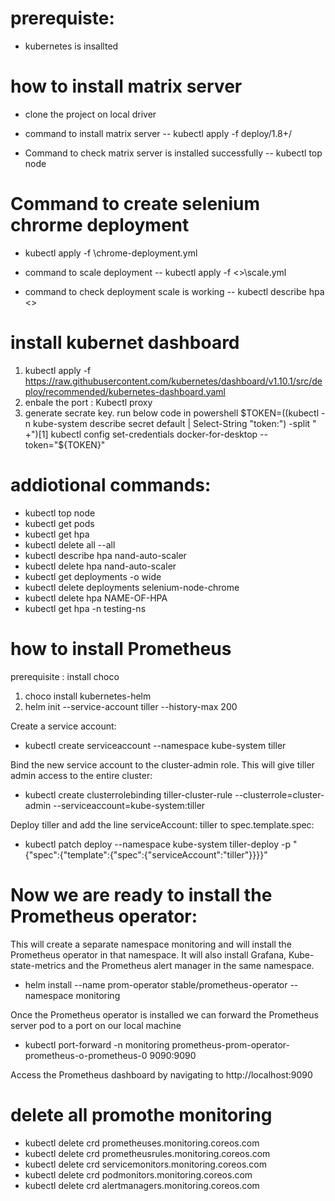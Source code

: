 # prerequiste:
- kubernetes is insallted

# how to install matrix server
- clone the project on local driver

- command to install matrix server
-- kubectl apply -f deploy/1.8+/

- Command to check matrix server is installed successfully
-- kubectl top node

# Command to create selenium chrorme deployment
- kubectl apply -f <path of the yml>\chrome-deployment.yml

- command to scale deployment
-- kubectl apply -f <<path of yml>>\scale.yml

- command to check deployment scale is working
-- kubectl describe hpa <<auto scaler name>>

# install kubernet dashboard
1. kubectl apply -f https://raw.githubusercontent.com/kubernetes/dashboard/v1.10.1/src/deploy/recommended/kubernetes-dashboard.yaml
2. enbale the port : Kubectl proxy
3. generate secrate key. run below code in powershell
   $TOKEN=((kubectl -n kube-system describe secret default | Select-String "token:") -split " +")[1]
    kubectl config set-credentials docker-for-desktop --token="${TOKEN}"
    
# addiotional commands:
- kubectl top node
- kubectl get pods
- kubectl get hpa
- kubectl delete all --all
- kubectl describe hpa nand-auto-scaler
- kubectl delete hpa nand-auto-scaler
- kubectl get deployments -o wide
- kubectl delete deployments selenium-node-chrome
- kubectl delete hpa NAME-OF-HPA
- kubectl get hpa -n testing-ns

# how to install  Prometheus

prerequisite : install choco 

1. choco install kubernetes-helm
2. helm init --service-account tiller --history-max 200

Create a service account:
- kubectl create serviceaccount --namespace kube-system tiller

Bind the new service account to the cluster-admin role. This will give tiller admin access to the entire cluster:
- kubectl create clusterrolebinding tiller-cluster-rule --clusterrole=cluster-admin --serviceaccount=kube-system:tiller

Deploy tiller and add the line serviceAccount: tiller to spec.template.spec:
- kubectl patch deploy --namespace kube-system tiller-deploy -p "{\"spec\":{\"template\":{\"spec\":{\"serviceAccount\":\"tiller\"}}}}"
  
 # Now we are ready to install the Prometheus operator:
 This will create a separate namespace monitoring and will install the Prometheus operator in that namespace. It will also install Grafana, Kube-state-metrics and the Prometheus alert manager in the same namespace.
 - helm install --name prom-operator stable/prometheus-operator --namespace monitoring
 
 Once the Prometheus operator is installed we can forward the Prometheus server pod to a port on our local machine
 - kubectl port-forward -n monitoring  prometheus-prom-operator-prometheus-o-prometheus-0 9090:9090
 
 Access the Prometheus dashboard by navigating to http://localhost:9090
 
 # delete all promothe monitoring
- kubectl delete crd prometheuses.monitoring.coreos.com
- kubectl delete crd prometheusrules.monitoring.coreos.com
- kubectl delete crd servicemonitors.monitoring.coreos.com
- kubectl delete crd podmonitors.monitoring.coreos.com
- kubectl delete crd alertmanagers.monitoring.coreos.com

 
 
 

